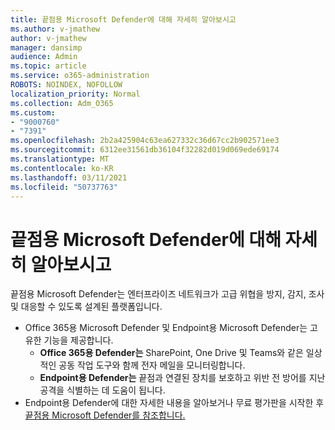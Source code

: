 ```yaml
---
title: 끝점용 Microsoft Defender에 대해 자세히 알아보시고
ms.author: v-jmathew
author: v-jmathew
manager: dansimp
audience: Admin
ms.topic: article
ms.service: o365-administration
ROBOTS: NOINDEX, NOFOLLOW
localization_priority: Normal
ms.collection: Adm_O365
ms.custom:
- "9000760"
- "7391"
ms.openlocfilehash: 2b2a425904c63ea627332c36d67cc2b902571ee3
ms.sourcegitcommit: 6312ee31561db36104f32282d019d069ede69174
ms.translationtype: MT
ms.contentlocale: ko-KR
ms.lasthandoff: 03/11/2021
ms.locfileid: "50737763"
---
```

# <a name="learn-more-about-microsoft-defender-for-endpoint"></a>끝점용 Microsoft Defender에 대해 자세히 알아보시고

끝점용 Microsoft Defender는 엔터프라이즈 네트워크가 고급 위협을 방지, 감지, 조사 및 대응할 수 있도록 설계된 플랫폼입니다.

- Office 365용 Microsoft Defender 및 Endpoint용 Microsoft Defender는 고유한 기능을 제공합니다.
  - **Office 365용 Defender는** SharePoint, One Drive 및 Teams와 같은 일상적인 공동 작업 도구와 함께 전자 메일을 모니터링합니다.
  - **Endpoint용 Defender는** 끝점과 연결된 장치를 보호하고 위반 전 방어를 지난 공격을 식별하는 데 도움이 됩니다.
- Endpoint용 Defender에 대한 자세한 내용을 알아보거나 무료 평가판을 시작한 후 [끝점용 Microsoft Defender를 참조합니다.](https://go.microsoft.com/fwlink/?linkid=2094113)
